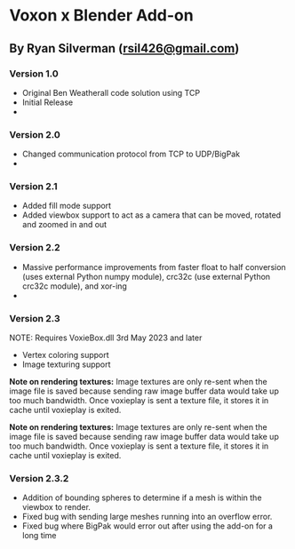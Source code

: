 # Voxon x Blender Add-on 
## By Ryan Silverman (rsil426@gmail.com)


### Version 1.0   
 
  * Original Ben Weatherall code solution using TCP
* Initial Release  
* 
### Version 2.0   

* Changed communication protocol from TCP to UDP/BigPak  
* 
### Version 2.1   

* Added fill mode support
* Added viewbox support to act as a camera that can be moved, rotated and 
 zoomed in and out  
 
### Version 2.2   

* Massive performance improvements from faster float to half conversion (uses external Python numpy module),  crc32c (use external Python crc32c module), and xor-ing  
* 
### Version 2.3  

NOTE: Requires VoxieBox.dll 3rd May 2023 and later 
* Vertex coloring support
* Image texturing support
 
**Note on rendering textures:** Image textures are only re-sent when the image file is saved because sending raw image buffer data would take up too much bandwidth. Once voxieplay is sent a texture file, it stores it in cache until voxieplay is exited.
 
**Note on rendering textures:** Image textures are only re-sent when the image file is saved because sending raw image buffer data would take up too much bandwidth. Once voxieplay is sent a texture file, it stores it in cache until voxieplay is exited.


### Version 2.3.2  

* Addition of bounding spheres to determine if a mesh is within the viewbox to render.
* Fixed bug with sending large meshes running into an overflow error. 
* Fixed bug where BigPak would error out after using the add-on for a long time


